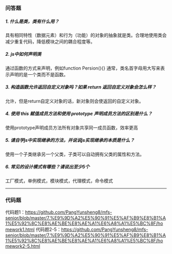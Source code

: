 ### 问答题
##### 1. 什么是类，类有什么用？
具有相同特性（数据元素）和行为（功能）的对象的抽象就是类。合理地使用类会减少重复代码，降低模块之间的耦合程度等。
##### 2. js中如何声明类
通过函数的方式来声明，例如function Persion(){}
通常，类名首字母用大写来表示声明的是一个类而不是函数。
##### 3. 构造函数允许返回自定义对象吗？如果 return 返回自定义对象会怎么样？
允许，但是return自定义对象的话，新对象则会使返回的自定义对象。
##### 4. 使用 this 赋值成员方法和使用 prototype 声明成员方法的区别是什么？
使用prototype声明成员方法所有对象共享同一成员函数，效率更高
##### 5. 请自学js中实现继承的方法，并说说js实现继承的本质是什么？
使用一个子类继承另一个父类，子类可以自动拥有父类的属性和方法。
##### 6. 常见的设计模式有哪些？请说出至少5个
工厂模式，单例模式，模块模式，代理模式，命令模式

---
### 代码题
代码题1：https://github.com/PangYunsheng8/mfs-senior/blob/master/7.%E9%9D%A2%E5%90%91%E5%AF%B9%E8%B1%A1%E5%92%8C%E8%AE%BE%E8%AE%A1%E6%A8%A1%E5%BC%8F/homework1.html
代码题2-5：https://github.com/PangYunsheng8/mfs-senior/blob/master/7.%E9%9D%A2%E5%90%91%E5%AF%B9%E8%B1%A1%E5%92%8C%E8%AE%BE%E8%AE%A1%E6%A8%A1%E5%BC%8F/homework2-5.html